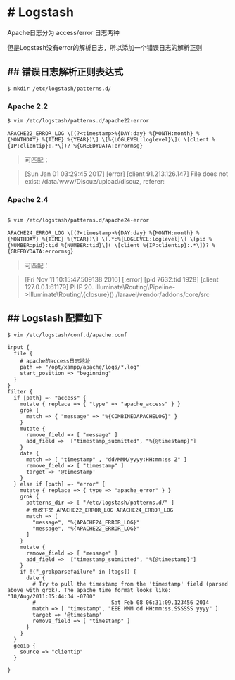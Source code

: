 # # Logstash

Apache日志分为 access/error 日志两种

但是Logstash没有error的解析日志，所以添加一个错误日志的解析正则

## ## 错误日志解析正则表达式
```
$ mkdir /etc/logstash/patterns.d/
```
### Apache 2.2
```bash
$ vim /etc/logstash/patterns.d/apache22-error
```
```
APACHE22_ERROR_LOG \[(?<timestamp>%{DAY:day} %{MONTH:month} %{MONTHDAY} %{TIME} %{YEAR})\] \[%{LOGLEVEL:loglevel}\]( \[client %{IP:clientip}:.*\])? %{GREEDYDATA:errormsg}
```
> 可匹配：

> [Sun Jan 01 03:29:45 2017] [error] [client 91.213.126.147] File does not exist: /data/www/Discuz/upload/discuz, referer: 

### Apache 2.4
```bash

$ vim /etc/logstash/patterns.d/apache24-error
```
```
APACHE24_ERROR_LOG \[(?<timestamp>%{DAY:day} %{MONTH:month} %{MONTHDAY} %{TIME} %{YEAR})\] \[.*:%{LOGLEVEL:loglevel}\] \[pid %{NUMBER:pid}:tid %{NUMBER:tid}\]( \[client %{IP:clientip}:.*\])? %{GREEDYDATA:errormsg}
```

> 可匹配：

> [Fri Nov 11 10:15:47.509138 2016] [:error] [pid 7632:tid 1928] [client 127.0.0.1:61179] PHP  20. Illuminate\\Routing\\Pipeline->Illuminate\\Routing\\{closure}() /laravel/vendor/addons/core/src


## ## Logstash 配置如下
```
$ vim /etc/logstash/conf.d/apache.conf
```
```
input {
  file {
    # apache的access日志地址
    path => "/opt/xampp/apache/logs/*.log"
    start_position => "beginning"
  }
}
filter {
  if [path] =~ "access" {
    mutate { replace => { "type" => "apache_access" } }
    grok {
      match => { "message" => "%{COMBINEDAPACHELOG}" }
    }
    mutate {
      remove_field => [ "message" ]
      add_field =>  ["timestamp_submitted", "%{@timestamp}"]
    }
    date {
      match => [ "timestamp" , "dd/MMM/yyyy:HH:mm:ss Z" ]
      remove_field => [ "timestamp" ]
      target => '@timestamp'
    }
  } else if [path] =~ "error" {
    mutate { replace => { type => "apache_error" } }
    grok {
      patterns_dir => [ "/etc/logstash/patterns.d/" ]
      # 修改下文 APACHE22_ERROR_LOG APACHE24_ERROR_LOG 
      match => [
        "message", "%{APACHE24_ERROR_LOG}"
        "message", "%{APACHE22_ERROR_LOG}"
      ]
    }
    mutate {
      remove_field => [ "message" ]
      add_field =>  ["timestamp_submitted", "%{@timestamp}"]
    }
    if !("_grokparsefailure" in [tags]) {
      date {
        # Try to pull the timestamp from the 'timestamp' field (parsed above with grok). The apache time format looks like: "18/Aug/2011:05:44:34 -0700"
        #                        Sat Feb 08 06:31:09.123456 2014
        match => [ "timestamp", "EEE MMM dd HH:mm:ss.SSSSSS yyyy" ]
        target => '@timestamp'
        remove_field => [ "timestamp" ]
      }
    }
  }
  geoip {
    source => "clientip"
  }

}
```



